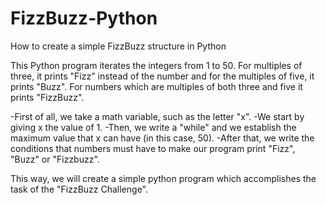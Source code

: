 # FizzBuzz-Python
How to create a simple FizzBuzz structure in Python

This Python program iterates the integers from 1 to 50. For multiples of three, it prints "Fizz" instead of the number and for the multiples of five, it prints "Buzz". 
For numbers which are multiples of both three and five it prints "FizzBuzz".

-First of all, we take a math variable, such as the letter "x". 
-We start by giving x the value of 1.
-Then, we write a "while" and we establish the maximum value that x can have (in this case, 50).
-After that, we write the conditions that numbers must have to make our program print "Fizz", "Buzz" or "Fizzbuzz".

This way, we will create a simple python program which accomplishes the task of the "FizzBuzz Challenge".

